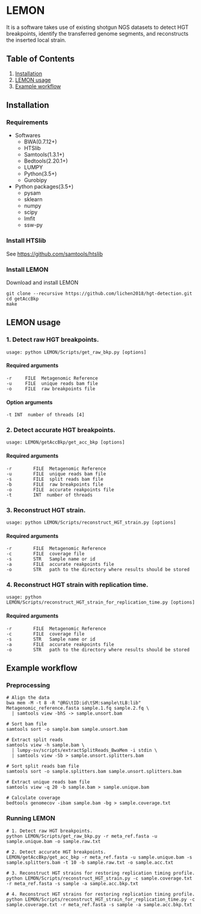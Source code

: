 # LEMON
It is a software takes use of existing shotgun NGS datasets to detect HGT breakpoints, identify the transferred genome segments, and reconstructs the inserted local strain.
## Table of Contents
1. [Installation](#installation)
2. [LEMON usage](#LEMON-usage)
3. [Example workflow](#example-workflow)
## Installation
### Requirements
- Softwares
  - BWA(0.7.12+)
  - HTSlib
  - Samtools(1.3.1+)
  - Bedtools(2.20.1+)
  - LUMPY
  - Python(3.5+)
  - Gurobipy
- Python packages(3.5+)
  - pysam
  - sklearn
  - numpy
  - scipy
  - lmfit
  - ssw-py

### Install HTSlib
See https://github.com/samtools/htslib
### Install LEMON
Download and install LEMON
```
git clone --recursive https://github.com/lichen2018/hgt-detection.git
cd getAccBkp
make
```
## LEMON usage
### 1. Detect raw HGT breakpoints.
```
usage: python LEMON/Scripts/get_raw_bkp.py [options]
```
#### Required arguments  
  ```
  -r     FILE  Metagenomic Reference 
  -u     FILE  unique reads bam file
  -o     FILE  raw breakpoints file
  ```
#### Option arguments
  ```
  -t INT  number of threads [4]
  ```
### 2. Detect accurate HGT breakpoints.
```
usage: LEMON/getAccBkp/get_acc_bkp [options]
```
#### Required arguments
  ```
  -r        FILE  Metagenomic Reference
  -u        FILE  unique reads bam file
  -s        FILE  split reads bam file
  -b        FILE  raw breakpoints file
  -o        FILE  accurate reakpoints file
  -t        INT  number of threads 
  ```
### 3. Reconstruct HGT strain.
```
usage: python LEMON/Scripts/reconstruct_HGT_strain.py [options]
```
#### Required arguments
  ```
  -r        FILE  Metagenomic Reference
  -c        FILE  coverage file
  -s        STR   Sample name or id
  -a        FILE  accurate reakpoints file
  -o        STR   path to the directory where results should be stored
  ```
  
### 4. Reconstruct HGT strain with replication time.
```
usage: python LEMON/Scripts/reconstruct_HGT_strain_for_replication_time.py [options]
```
#### Required arguments
  ```
  -r        FILE  Metagenomic Reference
  -c        FILE  coverage file
  -s        STR   Sample name or id
  -a        FILE  accurate reakpoints file
  -o        STR   path to the directory where results should be stored
  ```
## Example workflow
### Preprocessing
```
# Align the data
bwa mem -M -t 8 -R "@RG\tID:id\tSM:sample\tLB:lib" Metagenomic_reference.fasta sample.1.fq sample.2.fq \
  | samtools view -bhS -> sample.unsort.bam

# Sort bam file
samtools sort -o sample.bam sample.unsort.bam

# Extract split reads
samtools view -h sample.bam \
  | lumpy-sv/scripts/extractSplitReads_BwaMem -i stdin \
  | samtools view -Sb > sample.unsort.splitters.bam

# Sort split reads bam file
samtools sort -o sample.splitters.bam sample.unsort.splitters.bam

# Extract unique reads bam file
samtools view -q 20 -b sample.bam > sample.unique.bam

# Calculate coverage
bedtools genomecov -ibam sample.bam -bg > sample.coverage.txt
```
### Running LEMON
```
# 1. Detect raw HGT breakpoints.
python LEMON/Scripts/get_raw_bkp.py -r meta_ref.fasta -u sample.unique.bam -o sample.raw.txt

# 2. Detect accurate HGT breakpoints.
LEMON/getAccBkp/get_acc_bkp -r meta_ref.fasta -u sample.unique.bam -s sample.splitters.bam -t 10 -b sample.raw.txt -o sample.acc.txt

# 3. Reconstruct HGT strains for restoring replication timing profile.
python LEMON/Scripts/reconstruct_HGT_strain.py -c sample.coverage.txt -r meta_ref.fasta -s sample -a sample.acc.bkp.txt

# 4. Reconstruct HGT strains for restoring replication timing profile.
python LEMON/Scripts/reconstruct_HGT_strain_for_replication_time.py -c sample.coverage.txt -r meta_ref.fasta -s sample -a sample.acc.bkp.txt
```
